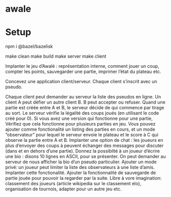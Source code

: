 # awale

# Setup

npm i @bazel/bazelisk

make clean
make build
make server
make client

Implanter le jeu d’Awalé : représentation interne, comment jouer un coup, compter les points, sauvegarder une partie, imprimer l’état du plateau etc.

Concevez une application client/serveur. Chaque client s’inscrit avec un pseudo.

Chaque client peut demander au serveur la liste des pseudos en ligne.
Un client A peut défier un autre client B. B peut accepter ou refuser.
Quand une partie est créée entre A et B, le serveur décide de qui commence par tirage au sort. Le serveur vérifie la légalité des coups joués (en utilisant le code créé pour 0).
Si vous avez une version qui fonctionne pour une partie, Vérifiez que cela fonctionne pour plusieurs parties en jeu. Vous pouvez ajouter comme fonctionalité un listing des parties en cours, et un mode “observateur” pour lequel le serveur envoie le plateau et le score à C qui observe la partie entre A et B.
Implanter une option de chat : les joueurs en plus d’envoyer des coups à peuvent échanger des messages pour discuter (dans et en dehors d’une partie).
Donnez la possiblité à un joueur d’écrire une bio : disons 10 lignes en ASCII, pour se présenter. On peut demander au serveur de nous afficher la bio d’un pseudo particulier.
Ajouter un mode privé: un joueur peut limiter la liste des observateurs à une liste d’amis. Implanter cette fonctionalité.
Ajouter la fonctionnalité de sauvegarde de partie jouée pour pouvoir la regarder par la suite.
Libre à vore imagination: classement des joueurs (article wikipedia sur le classement elo), organisation de tournois, adapter pour un autre jeu etc.
